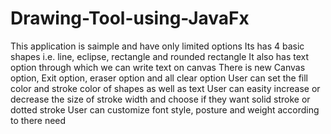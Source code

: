 # Drawing-Tool-using-JavaFx
This application is saimple and have only limited options
Its has 4 basic shapes i.e. line, eclipse, rectangle and rounded rectangle
It also has text option through which we can write text on canvas
There is new Canvas option, Exit option, eraser option and all clear option
User can set the fill color and stroke color of shapes as well as text
User can easity increase or decrease the size of stroke width and choose if they want solid stroke or dotted stroke
User can customize font style, posture and weight according to there need
